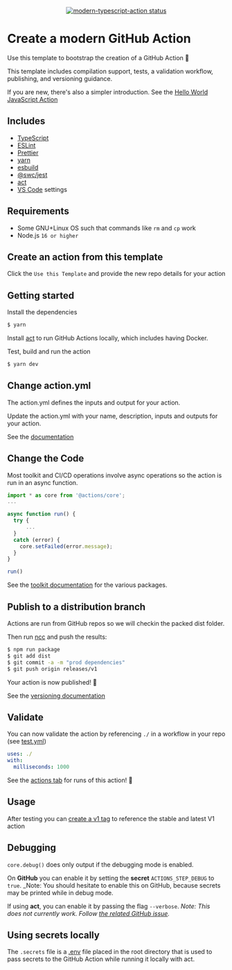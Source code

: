 <p align="center">
  <a href="https://github.com/devgioele/modern-typescript-action"><img alt="modern-typescript-action status" src="https://github.com/devgioele/modern-typescript-action/workflows/Verification/badge.svg"></a>
</p>

# Create a modern GitHub Action

Use this template to bootstrap the creation of a GitHub Action :rocket:

This template includes compilation support, tests, a validation workflow, publishing, and versioning guidance.  

If you are new, there's also a simpler introduction.  See the [Hello World JavaScript Action](https://github.com/actions/hello-world-javascript-action)

## Includes

- [TypeScript](https://www.typescriptlang.org/)
- [ESLint](https://eslint.org/)
- [Prettier](https://prettier.io/)
- [yarn](https://yarnpkg.com/)
- [esbuild](https://esbuild.github.io/)
- [@swc/jest](https://swc.rs/docs/usage/jest)
- [act](https://github.com/nektos/act)
- [VS Code](https://code.visualstudio.com/) settings

## Requirements

- Some GNU+Linux OS such that commands like `rm` and `cp` work
- Node.js `16 or higher`

## Create an action from this template

Click the `Use this Template` and provide the new repo details for your action

## Getting started

Install the dependencies  
```bash
$ yarn
```

Install [act](https://github.com/nektos/act) to run GitHub Actions locally, which includes having Docker.

Test, build and run the action
```bash
$ yarn dev
```

## Change action.yml

The action.yml defines the inputs and output for your action.

Update the action.yml with your name, description, inputs and outputs for your action.

See the [documentation](https://help.github.com/en/articles/metadata-syntax-for-github-actions)

## Change the Code

Most toolkit and CI/CD operations involve async operations so the action is run in an async function.

```javascript
import * as core from '@actions/core';
...

async function run() {
  try { 
      ...
  } 
  catch (error) {
    core.setFailed(error.message);
  }
}

run()
```

See the [toolkit documentation](https://github.com/actions/toolkit/blob/master/README.md#packages) for the various packages.

## Publish to a distribution branch

Actions are run from GitHub repos so we will checkin the packed dist folder. 

Then run [ncc](https://github.com/zeit/ncc) and push the results:
```bash
$ npm run package
$ git add dist
$ git commit -a -m "prod dependencies"
$ git push origin releases/v1
```

Your action is now published! :rocket: 

See the [versioning documentation](https://github.com/actions/toolkit/blob/master/docs/action-versioning.md)

## Validate

You can now validate the action by referencing `./` in a workflow in your repo (see [test.yml](.github/workflows/test.yml))

```yaml
uses: ./
with:
  milliseconds: 1000
```

See the [actions tab](https://github.com/actions/typescript-action/actions) for runs of this action! :rocket:

## Usage

After testing you can [create a v1 tag](https://github.com/actions/toolkit/blob/master/docs/action-versioning.md) to reference the stable and latest V1 action

## Debugging

`core.debug()` does only output if the debugging mode is enabled.

On **GitHub** you can enable it by setting the **secret** `ACTIONS_STEP_DEBUG` to `true`.
\_Note: You should hesitate to enable this on GitHub, because secrets may be printed while in debug mode.

If using **act**, you can enable it by passing the flag `--verbose`.
_Note: This does not currently work. Follow [the related GitHub issue](https://github.com/nektos/act/issues/1006)._

## Using secrets locally

The `.secrets` file is a [.env](https://www.dotenv.org/env) file placed in the root directory that is used to pass secrets to the GitHub Action while running it locally with act.
